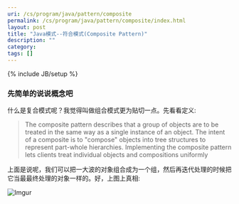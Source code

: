 ```yaml
---
uri: /cs/program/java/pattern/composite
permalink: /cs/program/java/pattern/composite/index.html
layout: post
title: "Java模式--符合模式(Composite Pattern)"
description: ""
category:
tags: []
---
```

{% include JB/setup %}

### 先简单的说说概念吧

什么是复合模式呢？我觉得叫做组合模式更为贴切一点。先看看定义:

>
>The composite pattern describes that a group of objects are to be treated in the same way as a single instance of an object. The intent of a composite is to "compose" objects into tree structures to represent part-whole hierarchies. Implementing the composite pattern lets clients treat individual objects and compositions uniformly
>
>

上面是说呢，我们可以把一大波的对象组合成为一个组，然后再迭代处理的时候把它当最最终处理的对象一样的。好，上图上真相:

![Imgur](http://i.imgur.com/c5OAzy5)

